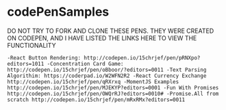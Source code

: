 # codePenSamples

DO NOT TRY TO FORK AND CLONE THESE PENS. 
THEY WERE CREATED ON CODEPEN, AND I HAVE LISTED THE LINKS HERE TO VIEW THE FUNCTIONALITY

`
-React Button Rendering: http://codepen.io/15chrjef/pen/pRNXpo?editors=1011
-Concentration Card Game: http://codepen.io/15chrjef/pen/oBboor/?editors=0011
-Text Parsing Algorithim: https://coderpad.io/W2WFN2R2
-React Currency Exchange http://codepen.io/15chrjef/pen/qRXrxq
-MomentJS Examples http://codepen.io/15chrjef/pen/MJEKYP?editors=0001
-Fun With Promises http://codepen.io/15chrjef/pen/OWQrRJ?editors=0010#
-Promise.All from scratch http://codepen.io/15chrjef/pen/mRxRMx?editors=0011
`
 

